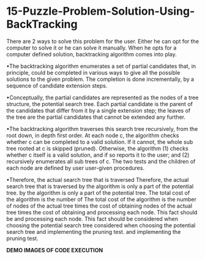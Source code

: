 # 15-Puzzle-Problem-Solution-Using-BackTracking
 There are 2 ways to solve this problem for the user. Either
he can opt for the computer to solve it or he can solve it
manually. When he opts for a computer defined solution,
backtracking algorithm comes into play.

•The backtracking algorithm enumerates a set of partial
candidates that, in principle, could be completed in
various ways to give all the possible solutions to the
given problem. The completion is done incrementally, by
a sequence of candidate extension steps.

•Conceptually, the partial candidates are represented as
the nodes of a tree structure, the potential search tree.
Each partial candidate is the parent of the candidates
that differ from it by a single extension step; the leaves of
the tree are the partial candidates that cannot be
extended any further.

•The backtracking algorithm traverses this search tree
recursively, from the root down, in depth first order. At
each node c, the algorithm checks whether c can be
completed to a valid solution. If it cannot, the whole sub
tree rooted at c is skipped (pruned). Otherwise, the
algorithm (1) checks whether c itself is a valid solution,
and if so reports it to the user; and (2) recursively
enumerates all sub trees of c. The two tests and the
children of each node are defined by
user user-given procedures.

•Therefore, the actual search tree that is traversed Therefore, the actual search tree that is traversed by the algorithm is only a part of the potential tree. by the algorithm is only a part of the potential tree. The total cost of the algorithm is the number of The total cost of the algorithm is the number of nodes of the actual tree times the cost of obtaining nodes of the actual tree times the cost of obtaining and processing each node. This fact should be and processing each node. This fact should be considered when choosing the potential search tree considered when choosing the potential search tree and implementing the pruning test. and implementing the pruning test.

**DEMO IMAGES OF CODE EXECUTION**
